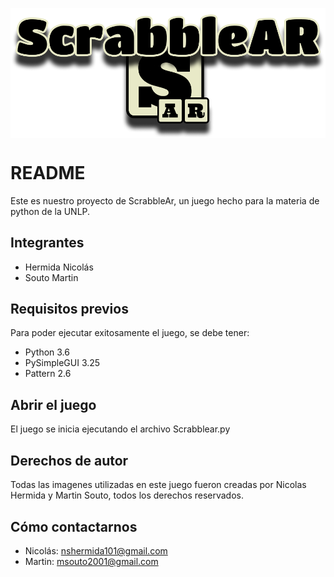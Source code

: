 <img src= "https://github.com/Nicolas101/ScrabbleAR/blob/master/Data/Images/Logo.png" align=center></img> 

# README
Este es nuestro proyecto de ScrabbleAr, un juego hecho para la materia de python de la UNLP.

## Integrantes
* Hermida Nicolás
* Souto Martin

## Requisitos previos
Para poder ejecutar exitosamente el juego, se debe tener: 
* Python 3.6
* PySimpleGUI 3.25
* Pattern 2.6

## Abrir el juego
El juego se inicia ejecutando el archivo Scrabblear.py

## Derechos de autor
Todas las imagenes utilizadas en este juego fueron creadas por Nicolas Hermida y Martin Souto, todos los derechos reservados.

## Cómo contactarnos
* Nicolás: nshermida101@gmail.com
* Martin: msouto2001@gmail.com
